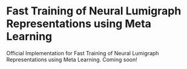 # Fast Training of Neural Lumigraph Representations using Meta Learning

Official Implementation for Fast Training of Neural Lumigraph Representations using Meta Learning. Coming soon!
